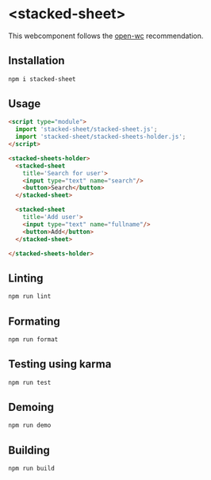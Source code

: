 # \<stacked-sheet>

This webcomponent follows the [open-wc](https://github.com/open-wc/open-wc) recommendation.

## Installation
```bash
npm i stacked-sheet
```

## Usage
```html
<script type="module">
  import 'stacked-sheet/stacked-sheet.js';
  import 'stacked-sheet/stacked-sheets-holder.js';
</script>

<stacked-sheets-holder>
  <stacked-sheet
    title='Search for user'>
    <input type="text" name="search"/>
    <button>Search</button>
  </stacked-sheet>

  <stacked-sheet
    title='Add user'>
    <input type="text" name="fullname"/>
    <button>Add</button>
  </stacked-sheet>

</stacked-sheets-holder>

```

## Linting
```bash
npm run lint
```

## Formating
```bash
npm run format
```

## Testing using karma
```bash
npm run test
```

## Demoing
```bash
npm run demo
```

## Building
```bash
npm run build
```